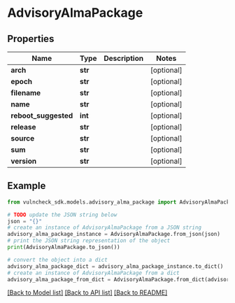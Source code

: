 # AdvisoryAlmaPackage


## Properties

Name | Type | Description | Notes
------------ | ------------- | ------------- | -------------
**arch** | **str** |  | [optional] 
**epoch** | **str** |  | [optional] 
**filename** | **str** |  | [optional] 
**name** | **str** |  | [optional] 
**reboot_suggested** | **int** |  | [optional] 
**release** | **str** |  | [optional] 
**source** | **str** |  | [optional] 
**sum** | **str** |  | [optional] 
**version** | **str** |  | [optional] 

## Example

```python
from vulncheck_sdk.models.advisory_alma_package import AdvisoryAlmaPackage

# TODO update the JSON string below
json = "{}"
# create an instance of AdvisoryAlmaPackage from a JSON string
advisory_alma_package_instance = AdvisoryAlmaPackage.from_json(json)
# print the JSON string representation of the object
print(AdvisoryAlmaPackage.to_json())

# convert the object into a dict
advisory_alma_package_dict = advisory_alma_package_instance.to_dict()
# create an instance of AdvisoryAlmaPackage from a dict
advisory_alma_package_from_dict = AdvisoryAlmaPackage.from_dict(advisory_alma_package_dict)
```
[[Back to Model list]](../README.md#documentation-for-models) [[Back to API list]](../README.md#documentation-for-api-endpoints) [[Back to README]](../README.md)


